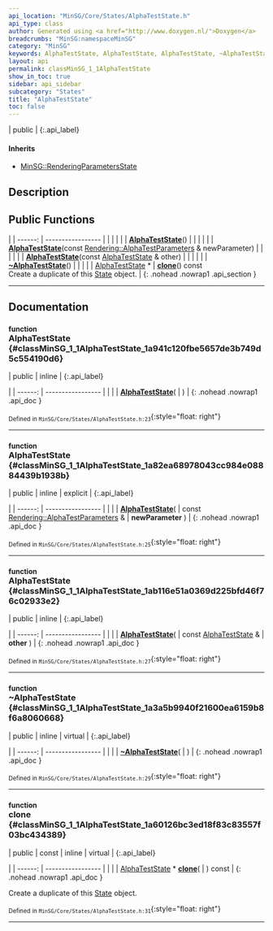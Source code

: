 ```yaml
---
api_location: "MinSG/Core/States/AlphaTestState.h"
api_type: class
author: Generated using <a href="http://www.doxygen.nl/">Doxygen</a>
breadcrumbs: "MinSG:namespaceMinSG"
category: "MinSG"
keywords: AlphaTestState, AlphaTestState, AlphaTestState, ~AlphaTestState, clone, doEnableState, doDisableState
layout: api
permalink: classMinSG_1_1AlphaTestState
show_in_toc: true
sidebar: api_sidebar
subcategory: "States"
title: "AlphaTestState"
toc: false
---
```


| public |
{:.api_label}

#### Inherits

* [MinSG::RenderingParametersState](classMinSG_1_1RenderingParametersState)


## Description





## Public Functions

|
| ------: | ----------------- |
|  | |
|  | **[AlphaTestState](#classMinSG_1_1AlphaTestState_1a941c120fbe5657de3b749d5c554190d6)**() |
|  | |
|  | **[AlphaTestState](#classMinSG_1_1AlphaTestState_1a82ea68978043cc984e08884439b1938b)**(const [Rendering::AlphaTestParameters](classRendering_1_1AlphaTestParameters) & newParameter) |
|  | |
|  | **[AlphaTestState](#classMinSG_1_1AlphaTestState_1ab116e51a0369d225bfd46f76c02933e2)**(const [AlphaTestState](classMinSG_1_1AlphaTestState) & other) |
|  | |
|  | **[~AlphaTestState](#classMinSG_1_1AlphaTestState_1a3a5b9940f21600ea6159b8f6a8060668)**() |
|  | |
| [AlphaTestState](classMinSG_1_1AlphaTestState) * | **[clone](#classMinSG_1_1AlphaTestState_1a60126bc3ed18f83c83557f03bc434389)**() const <br/> Create a duplicate of this [State](classMinSG_1_1State) object. |
{: .nohead .nowrap1 .api_section }


-------------------------------------------------------------------

## Documentation

### <small>function</small><br/> AlphaTestState {#classMinSG_1_1AlphaTestState_1a941c120fbe5657de3b749d5c554190d6}

| public | inline |
{:.api_label}

|
| ------: | ----------------- |
|  |
|  **[AlphaTestState](#classMinSG_1_1AlphaTestState_1a941c120fbe5657de3b749d5c554190d6)**( |  ) |
{: .nohead .nowrap1 .api_doc }





<sub>Defined in `MinSG/Core/States/AlphaTestState.h:23`</sub>{:style="float: right"}

-------------------------------------------------------------------

### <small>function</small><br/> AlphaTestState {#classMinSG_1_1AlphaTestState_1a82ea68978043cc984e08884439b1938b}

| public | inline | explicit |
{:.api_label}

|
| ------: | ----------------- |
|  |
|  **[AlphaTestState](#classMinSG_1_1AlphaTestState_1a82ea68978043cc984e08884439b1938b)**( | const [Rendering::AlphaTestParameters](classRendering_1_1AlphaTestParameters) & | **newParameter** ) |
{: .nohead .nowrap1 .api_doc }





<sub>Defined in `MinSG/Core/States/AlphaTestState.h:25`</sub>{:style="float: right"}

-------------------------------------------------------------------

### <small>function</small><br/> AlphaTestState {#classMinSG_1_1AlphaTestState_1ab116e51a0369d225bfd46f76c02933e2}

| public | inline |
{:.api_label}

|
| ------: | ----------------- |
|  |
|  **[AlphaTestState](#classMinSG_1_1AlphaTestState_1ab116e51a0369d225bfd46f76c02933e2)**( | const [AlphaTestState](classMinSG_1_1AlphaTestState) & | **other** ) |
{: .nohead .nowrap1 .api_doc }





<sub>Defined in `MinSG/Core/States/AlphaTestState.h:27`</sub>{:style="float: right"}

-------------------------------------------------------------------

### <small>function</small><br/> ~AlphaTestState {#classMinSG_1_1AlphaTestState_1a3a5b9940f21600ea6159b8f6a8060668}

| public | inline | virtual |
{:.api_label}

|
| ------: | ----------------- |
|  |
|  **[~AlphaTestState](#classMinSG_1_1AlphaTestState_1a3a5b9940f21600ea6159b8f6a8060668)**( |  ) |
{: .nohead .nowrap1 .api_doc }





<sub>Defined in `MinSG/Core/States/AlphaTestState.h:29`</sub>{:style="float: right"}

-------------------------------------------------------------------

### <small>function</small><br/> clone {#classMinSG_1_1AlphaTestState_1a60126bc3ed18f83c83557f03bc434389}

| public | const | inline | virtual |
{:.api_label}

|
| ------: | ----------------- |
|  |
| [AlphaTestState](classMinSG_1_1AlphaTestState) * **[clone](#classMinSG_1_1AlphaTestState_1a60126bc3ed18f83c83557f03bc434389)**( |  ) const |
{: .nohead .nowrap1 .api_doc }

Create a duplicate of this [State](classMinSG_1_1State) object.





<sub>Defined in `MinSG/Core/States/AlphaTestState.h:31`</sub>{:style="float: right"}

-------------------------------------------------------------------

